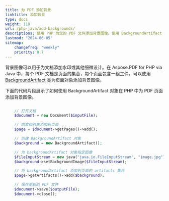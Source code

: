 ```yaml
---
title: 为 PDF 添加背景
linktitle: 添加背景
type: docs
weight: 110
url: /php-java/add-backgrounds/
descriptions: 使用 PHP 为您的 PDF 文件添加背景图像。使用 BackgroundArtifact 对象。
lastmod: "2024-06-05"
sitemap:
    changefreq: "weekly"
    priority: 0.7
---
```


背景图像可以用于为文档添加水印或其他细微设计。在 Aspose.PDF for PHP via Java 中，每个 PDF 文档是页面的集合，每个页面包含一组工件。可以使用 [BackgroundArtifact](https://reference.aspose.com/pdf/java/com.aspose.pdf/BackgroundArtifact) 类为页面对象添加背景图像。

下面的代码片段展示了如何使用 BackgroundArtifact 对象在 PHP 中为 PDF 页面添加背景图像。

```php

    // 打开文档
    $document = new Document($inputFile);

    // 向文档对象添加新页面
    $page = $document->getPages()->add();

    // 创建 BackgroundArtifact 对象    
    $background = new BackgroundArtifact();

    // 为 backgroundArtifact 对象指定图像
    $fileInputStream = new java("java.io.FileInputStream", "image.jpg");
    $background->setBackgroundImage($fileInputStream);

    // 将 backgroundArtifact 添加到页面的 artifacts 集合
    $page->getArtifacts()->add($background);

    // 保存更新的 PDF 文件
    $document->save($outputFile);
    $document->close();
```